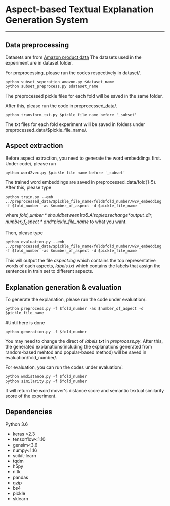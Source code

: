 # Aspect-based Textual Explanation Generation System
---
## Data preprocessing
Datasets are from [Amazon product data](https://nijianmo.github.io/amazon/index.html)
The datasets used in the experiment are in dataset folder.

For preprocessing, please run the codes respectively in dataset/.
```
python subset_seperation_amazon.py $dataset_name
python subset_preprocess.py $dataset_name
```
The preprocessed pickle files for each fold will be saved in the same folder.

After this, please run the code in preprocessed_data/.
```
python transform_txt.py $pickle file name before '_subset'
```
The txt files for each fold experiment will be saved in folders under preprocessed_data/$pickle_file_name/.

## Aspect extraction
Before aspect extraction, you need to generate the word embeddings first. Under code/, please run
```
python word2vec.py $pickle file name before '_subset'
```
The trained word embeddings are saved in preprocessed_data/fold(1-5).
After this, please type
```
python train.py --emb ../preprocessed_data/$pickle_file_name/fold$fold_number/w2v_embedding -f $fold_number -as $number_of_aspect -d $pickle_file_name
```

where *$fold_number* should between 1 to 5. Also please change *$output_dir*, *$number_of_aspect* and *$pickle_file_name* to what you want.

Then, please type
```
python evaluation.py --emb ../preprocessed_data/$pickle_file_name/fold$fold_number/w2v_embedding -f $fold_number -as $number_of_aspect -d $pickle_file_name
```
This will output the file *aspect.log* which contains the top representative words of each aspects, *labels.txt* which contains the labels that assign the sentences in train set to different aspects.

## Explanation generation & evaluation
To generate the explanation, please run the code under evaluation/:
```
python preprocess.py -f $fold_number -as $number_of_aspect -d $pickle_file_name
```
#Until here is done

```
python generation.py -f $fold_number
```
You may need to change the direct of *labels.txt* in *preprocess.py*.
After this, the generated explanations(including the explanations generated from random-based mehtod and popular-based method) will be saved in evaluation/fold_number/.

For evaluation, you can run the codes under evaluation/:
```
python wmdistance.py -f $fold_number 
python similarity.py -f $fold_number 
```
It will return the word mover's distance score and semantic textual similarity score of the experiment.

## Dependencies
Python 3.6
* keras <2.3
* tensorflow<1.10
* gensim<3.6
* numpy<1.16
* scikit-learn
* tqdm
* h5py
* nltk
* pandas
* gzip
* bs4
* pickle
* sklearn
